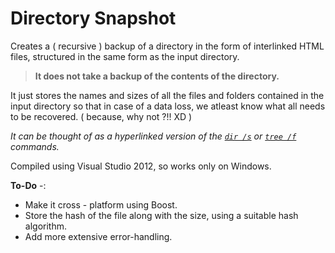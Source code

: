 # Directory Snapshot
Creates a ( recursive ) backup of a directory in the form of interlinked HTML files, structured in the same form as the input directory.  
 >**It does not take a backup of the contents of the directory.**
 
It just stores the names and sizes of all the files and folders contained in the input directory so that in case of a data loss, we atleast know what all needs to be recovered. ( because, why not ?!! XD )  

*It can be thought of as a hyperlinked version of the [`dir /s`][1] or [`tree /f`][2] commands.*

Compiled using Visual Studio 2012, so works only on Windows.

**To-Do** -:

 - Make it cross - platform using Boost.
 - Store the hash of the file along with the size, using a suitable hash algorithm.
 - Add more extensive error-handling.

[1]:https://technet.microsoft.com/en-in/library/cc755121.aspx
[2]:https://www.microsoft.com/resources/documentation/windows/xp/all/proddocs/en-us/tree.mspx?mfr=true
